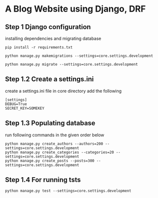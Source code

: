 # A Blog Website using Django, DRF

## Step 1 Django configuration
installing dependencies and migrating database
```commandline
pip install -r requirements.txt

python manage.py makemigrations --settings=core.settings.development

python manage.py migrate --settings=core.settings.development
```

## Step 1.2 Create a settings.ini
create a settings.ini file in core directory add the following
```
[settings]
DEBUG=True
SECRET_KEY=SOMEKEY
```
## Step 1.3 Populating database
run following commands in the given order below
```commandline
python manage.py create_authors --authors=200 --settings=core.settings.development  
python manage.py create_categories --categories=20 --settings=core.settings.development  
python manage.py create_posts --posts=300 --settings=core.settings.development  
```

## Step 1.4 For running tsts
```commandline
python manage.py test --settings=core.settings.development
```